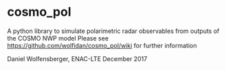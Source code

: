# cosmo_pol

A python library to simulate polarimetric radar observables from outputs of the COSMO NWP model
Please see https://github.com/wolfidan/cosmo_pol/wiki for further information

Daniel Wolfensberger, ENAC-LTE
December 2017
